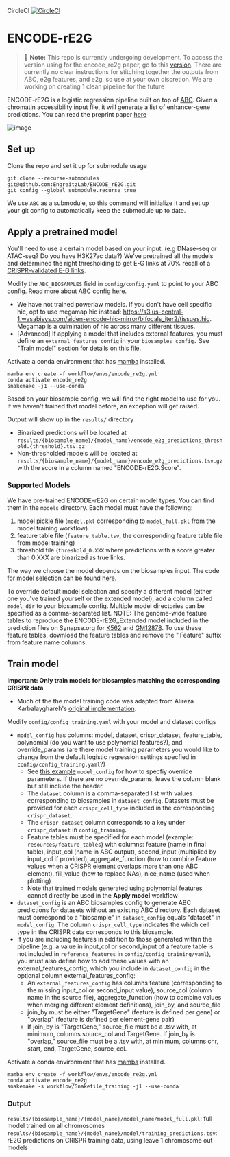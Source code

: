 CircleCI [![CircleCI](https://dl.circleci.com/status-badge/img/gh/EngreitzLab/ENCODE_rE2G.svg?style=svg)](https://app.circleci.com/pipelines/github/EngreitzLab/ENCODE_rE2G?branch=main)

# ENCODE-rE2G
> :memo: **Note:** This repo is currently undergoing development. To access the version using for the encode_re2g paper, go to this [version](https://github.com/EngreitzLab/ENCODE_rE2G/tree/1906b6dcd97269374778e67592168c9da2dc455a). There are currently no clear instructions for stitching together the outputs from ABC, e2g features, and e2g, so use at your own discretion. We are working on creating 1 clean pipeline for the future

ENCODE-rE2G is a logistic regression pipeline built on top of [ABC](https://github.com/broadinstitute/ABC-Enhancer-Gene-Prediction). Given a chromatin accessibility input file, it will generate a list of enhancer-gene predictions. You can read the preprint paper [here](https://www.biorxiv.org/content/10.1101/2023.11.09.563812v1)

![image](https://github.com/EngreitzLab/ENCODE_rE2G/assets/10254642/ce6d33b5-2c5f-49cc-8a09-8142f7ac9b62)

## Set up

Clone the repo and set it up for submodule usage
```
git clone --recurse-submodules git@github.com:EngreitzLab/ENCODE_rE2G.git
git config --global submodule.recurse true
```
We use `ABC` as a submodule, so this command will initialize it and set up your git config to automatically keep the submodule up to date.

## Apply a pretrained model
You'll need to use a certain model based on your input. (e.g DNase-seq or ATAC-seq? Do you have H3K27ac data?) We've pretrained all the models and determined the right thresholding to get E-G links at 70% recall of a [CRISPR-validated E-G links](https://github.com/EngreitzLab/CRISPR_comparison/tree/main). 

Modify the `ABC_BIOSAMPLES` field in `config/config.yaml` to point to your ABC config. Read more about ABC config [here](https://abc-enhancer-gene-prediction.readthedocs.io/en/latest/usage/getting_started.html#configuring-abc).
- We have not trained powerlaw models. If you don't have cell specific hic, opt to use megamap hic instead: https://s3.us-central-1.wasabisys.com/aiden-encode-hic-mirror/bifocals_iter2/tissues.hic. Megamap is a culmination of hic across many different tissues. 
- [Advanced] If applying a model that includes external features, you must define an `external_features_config` in your `biosamples_config.` See "Train model" section for details on this file.

Activate a conda environment that has [mamba](https://mamba.readthedocs.io/en/latest/installation/mamba-installation.html) installed. 

```
mamba env create -f workflow/envs/encode_re2g.yml
conda activate encode_re2g
snakemake -j1 --use-conda
```
Based on your biosample config, we will find the right model to use for you. If we haven't trained that model before, an exception will get raised. 

Output will show up in the `results/` directory
- Binarized predictions will be located at `results/{biosample_name}/{model_name}/encode_e2g_predictions_threshold.{threshold}.tsv.gz`
- Non-thresholded models will be located at `results/{biosample_name}/{model_name}/encode_e2g_predictions.tsv.gz` with the score in a column named "ENCODE-rE2G.Score".

### Supported Models
We have pre-trained ENCODE-rE2G on certain model types. You can find them in the `models` directory.
Each model must have the following:
1. model pickle file (`model.pkl` corresponding to `model_full.pkl` from the model training workflow)
2. feature table file (`feature_table.tsv`, the corresponding feature table file from model training)
3. threshold file (`threshold_0.XXX` where predictions with a score greater than 0.XXX are binarized as true links.

The way we choose the model depends on the biosamples input. The code for model selection can be found [here](https://github.com/EngreitzLab/ENCODE_rE2G/blob/main/workflow/rules/utils.smk#L42).
 
 To override default model selection and specify a different model (either one you've trained yourself or the extended model), add a column called `model_dir` to your biosample config. Multiple model directories can be specified as a comma-separated list. NOTE: The genome-wide feature tables to reproduce the ENCODE-rE2G_Extended model included in the prediction files on Synapse.org for [K562](https://www.synapse.org/#!Synapse:syn59478344) and [GM12878](https://www.synapse.org/#!Synapse:syn59478343). To use these feature tables, download the feature tables and remove the ".Feature" suffix from feature name columns.

## Train model

**Important: Only train models for biosamples matching the corresponding CRISPR data**
- Much of the the model training code was adapted from Alireza Karbalayghareh's [original implementation](https://github.com/karbalayghareh/ENCODE-E2G).

Modify `config/config_training.yaml` with your model and dataset configs
- `model_config` has columns:  model, dataset, crispr_dataset, feature_table, polynomial (do you want to use polynomial features?), and override_params (are there model training parameters you would like to change from the default logistic regression settings specfied in `config/config_training.yaml`?)
    - See [this example](https://pastebin.com/zt1868R3) `model_config` for how to specfiy override parameters. If there are no override_params, leave the column blank but still include the header.
    - The `dataset` column is a comma-separated list with values corresponding to biosamples in `dataset_config`. Datasets must be provided for each `crispr_cell_type` included in the corresponding `crispr_dataset`.
    - The `crispr_dataset` column corresponds to a key under `crispr_dataset` in `config_training`.
    - Feature tables must be specified for each model (example: `resources/feature_tables`) with columns: feature (name in final table), input_col (name in ABC output), second_input (multiplied by input_col if provided), aggregate_function (how to combine feature values when a CRISPR element overlaps more than one ABC element), fill_value (how to replace NAs), nice_name (used when plotting)
    - Note that trained models generated using polynomial features cannot directly be used in the **Apply model** workflow
- `dataset_config` is an ABC biosamples config to generate ABC predictions for datasets without an existing ABC directory. 
    Each dataset must correspond to a "biosample" in `dataset_config` equals "dataset" in `model_config`. The column `crispr_cell_type` indicates the which cell type in the CRISPR data corresponds to this biosample.
- If you are including features in addition to those generated within the pipeline (e.g. a value in input_col or second_input of a feature table is not included in `reference_features` in `config/config_training/yaml`), you must also define how to add these values with an external_features_config, which you include in `dataset_config` in the optional column external_features_config:
    - An `external_features_config` has columns feature (corresponding to the missing input_col or second_input value), source_col (column name in the source file), aggregate_function (how to combine values when merging different element definitions), join_by, and source_file
    - join_by must be either "TargetGene" (feature is defined per gene) or "overlap" (feature is defined per element-gene pair)
    - If join_by is "TargetGene," source_file must be a .tsv with, at minimum, columns source_col and TargetGene. If join_by is "overlap," source_file must be a .tsv with, at minimum, columns chr, start, end, TargetGene, source_col.

Activate a conda environment that has [mamba](https://mamba.readthedocs.io/en/latest/installation/mamba-installation.html) installed. 

```
mamba env create -f workflow/envs/encode_re2g.yml 
conda activate encode_re2g 
snakemake -s workflow/Snakefile_training -j1 --use-conda
```

### Output
`results/{biosample_name}/{model_name}/model_name/model_full.pkl`: full model trained on all chromosomes
`results/{biosample_name}/{model_name}/model/training_predictions.tsv`: rE2G predictions on CRISPR training data, using leave 1 chromosome out models
